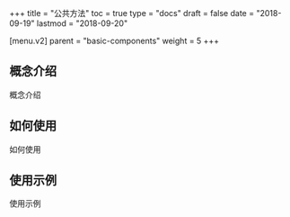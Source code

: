 +++
title = "公共方法"
toc = true
type = "docs"
draft = false
date = "2018-09-19"
lastmod = "2018-09-20"

[menu.v2]
  parent = "basic-components"
  weight = 5
+++

## 概念介绍

概念介绍

## 如何使用

如何使用

## 使用示例

使用示例
